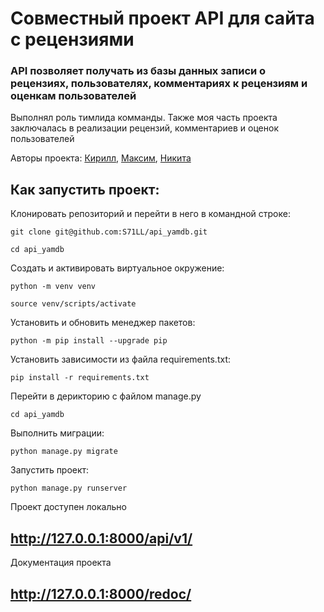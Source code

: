 # Совместный проект API для сайта с рецензиями

### API позволяет получать из базы данных записи о рецензиях, пользователях, комментариях к рецензиям и оценкам пользователей

Выполнял роль тимлида комманды. Также моя часть проекта заключалась в реализации рецензий, комментариев и оценок пользователей

Авторы проекта: [Кирилл](https://github.com/S71LL), [Максим](https://github.com/makskhaliosa), [Никита](https://github.com/mazazyrik)

## Как запустить проект:

Клонировать репозиторий и перейти в него в командной строке:

```
git clone git@github.com:S71LL/api_yamdb.git
```

```
cd api_yamdb
```

Cоздать и активировать виртуальное окружение:

```
python -m venv venv
```
```
source venv/scripts/activate
```

Установить и обновить менеджер пакетов:

```
python -m pip install --upgrade pip
```

Установить зависимости из файла requirements.txt:

```
pip install -r requirements.txt
```

Перейти в дерикторию с файлом manage.py

```
cd api_yamdb
```

Выполнить миграции:

```
python manage.py migrate
```

Запустить проект:

```
python manage.py runserver
```

Проект доступен локально
## http://127.0.0.1:8000/api/v1/

Документация проекта
## http://127.0.0.1:8000/redoc/
